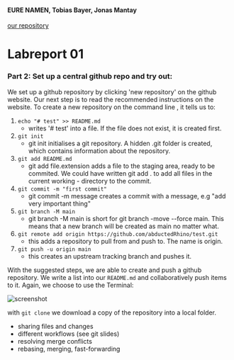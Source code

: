 #### EURE NAMEN, Tobias Bayer, Jonas Mantay

[our repository](https://github.com/mantayjon/info03_lab01)

# Labreport 01

### Part 2: Set up a central github repo and try out:	

We set up a github repository by clicking 'new repository' on the github website.
Our next step is to read the recommended instructions on the website. To create a new repository on the command line , it tells us to:

1. `echo "# test" >> README.md`
    - writes '# test' into a file. If the file does not exist, it is created first.
2. `git init`
    - git init initialises a git repository. A hidden .git folder is created, which contains information about the repository.
3. `git add README.md`
    - git add file.extension adds a file to the staging area, ready to be commited. We could have written git add . to add all files in the current working     - directory to the commit.
4. `git commit -m "first commit"`
    - git commit -m message creates a commit with a message, e.g "add very important thing"
5. `git branch -M main`
    - git branch -M main is short for git branch -move --force main. This means that a new branch will be created as main no matter what.
6. `git remote add origin https://github.com/abductedRhino/test.git`
    - this adds a repository to pull from and push to. The name is origin.
7. `git push -u origin main`
    - this creates an upstream tracking branch and pushes it.
    
With the suggested steps, we are able to create and push a github repository. We write a list into our `README.md` and collaboratively push items to it. Again, we choose to use the Terminal: 

![screenshot](https://github.com/mantayjon/info03_lab01/blob/main/pics/screenshot_from_2023-04-16_19-42-12.png)

with `git clone` we download a copy of the repository into a local folder.

* sharing files and changes
* different workflows (see git slides)
* resolving merge conflicts
* rebasing, merging, fast-forwarding

